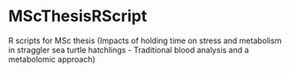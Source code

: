 # MScThesisRScript
R scripts for MSc thesis (Impacts of holding time on stress and metabolism in straggler sea turtle hatchlings - Traditional blood analysis and a metabolomic approach)
